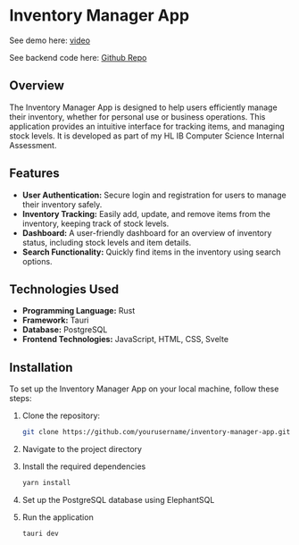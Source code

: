 # Inventory Manager App
See demo here: [video](https://drive.google.com/file/d/1fo-ylTANsF9jvE-zcru3i2QVtBFVikKD/view?usp=sharing)

See backend code here: [Github Repo](https://github.com/DeonteVanterpool/tauri-inventory-manager-backend.git)

## Overview
The Inventory Manager App is designed to help users efficiently manage their inventory, whether for personal use or business operations. This application provides an intuitive interface for tracking items, and managing stock levels. It is developed as part of my HL IB Computer Science Internal Assessment.

## Features
- **User Authentication:** Secure login and registration for users to manage their inventory safely.
- **Inventory Tracking:** Easily add, update, and remove items from the inventory, keeping track of stock levels.
- **Dashboard:** A user-friendly dashboard for an overview of inventory status, including stock levels and item details.
- **Search Functionality:** Quickly find items in the inventory using search options.

## Technologies Used
- **Programming Language:** Rust
- **Framework:** Tauri
- **Database:** PostgreSQL
- **Frontend Technologies:** JavaScript, HTML, CSS, Svelte

## Installation
To set up the Inventory Manager App on your local machine, follow these steps:

1. Clone the repository:
   ```bash
   git clone https://github.com/yourusername/inventory-manager-app.git
   ```

2. Navigate to the project directory
3. Install the required dependencies
   ```bash
   yarn install
   ```
4. Set up the PostgreSQL database using ElephantSQL
5. Run the application
   ```bash
   tauri dev
   ```
